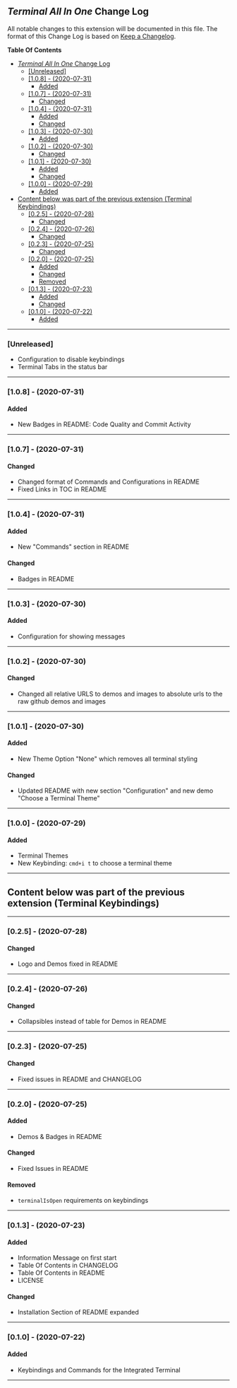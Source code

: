 ## _Terminal All In One_ Change Log

All notable changes to this extension will be documented in this file.
The format of this Change Log is based on [Keep a Changelog](http://keepachangelog.com/).

**Table Of Contents**

- [_Terminal All In One_ Change Log](#terminal-all-in-one-change-log)
  - [[Unreleased]](#unreleased)
  - [[1.0.8] - (2020-07-31)](#108---2020-07-31)
    - [Added](#added)
  - [[1.0.7] - (2020-07-31)](#107---2020-07-31)
    - [Changed](#changed)
  - [[1.0.4] - (2020-07-31)](#104---2020-07-31)
    - [Added](#added-1)
    - [Changed](#changed-1)
  - [[1.0.3] - (2020-07-30)](#103---2020-07-30)
    - [Added](#added-2)
  - [[1.0.2] - (2020-07-30)](#102---2020-07-30)
    - [Changed](#changed-2)
  - [[1.0.1] - (2020-07-30)](#101---2020-07-30)
    - [Added](#added-3)
    - [Changed](#changed-3)
  - [[1.0.0] - (2020-07-29)](#100---2020-07-29)
    - [Added](#added-4)
- [Content below was part of the previous extension (Terminal Keybindings)](#content-below-was-part-of-the-previous-extension-terminal-keybindings)
  - [[0.2.5] - (2020-07-28)](#025---2020-07-28)
    - [Changed](#changed-4)
  - [[0.2.4] - (2020-07-26)](#024---2020-07-26)
    - [Changed](#changed-5)
  - [[0.2.3] - (2020-07-25)](#023---2020-07-25)
    - [Changed](#changed-6)
  - [[0.2.0] - (2020-07-25)](#020---2020-07-25)
    - [Added](#added-5)
    - [Changed](#changed-7)
    - [Removed](#removed)
  - [[0.1.3] - (2020-07-23)](#013---2020-07-23)
    - [Added](#added-6)
    - [Changed](#changed-8)
  - [[0.1.0] - (2020-07-22)](#010---2020-07-22)
    - [Added](#added-7)

---

### [Unreleased]

- Configuration to disable keybindings
- Terminal Tabs in the status bar

---

### [1.0.8] - (2020-07-31)

#### Added

- New Badges in README: Code Quality and Commit Activity

---

### [1.0.7] - (2020-07-31)

#### Changed

- Changed format of Commands and Configurations in README
- Fixed Links in TOC in README

---

### [1.0.4] - (2020-07-31)

#### Added

- New "Commands" section in README

#### Changed

- Badges in README

---

### [1.0.3] - (2020-07-30)

#### Added

- Configuration for showing messages

---

### [1.0.2] - (2020-07-30)

#### Changed

- Changed all relative URLS to demos and images to absolute urls to the raw github demos and images

---

### [1.0.1] - (2020-07-30)

#### Added

- New Theme Option "None" which removes all terminal styling

#### Changed

- Updated README with new section "Configuration" and new demo "Choose a Terminal Theme"

---

### [1.0.0] - (2020-07-29)

#### Added

- Terminal Themes
- New Keybinding: `cmd+i t` to choose a terminal theme

---

## Content below was part of the previous extension (Terminal Keybindings)

---

### [0.2.5] - (2020-07-28)

#### Changed

- Logo and Demos fixed in README

---

### [0.2.4] - (2020-07-26)

#### Changed

- Collapsibles instead of table for Demos in README

---

### [0.2.3] - (2020-07-25)

#### Changed

- Fixed issues in README and CHANGELOG

---

### [0.2.0] - (2020-07-25)

#### Added

- Demos & Badges in README

#### Changed

- Fixed Issues in README

#### Removed

- `terminalIsOpen` requirements on keybindings

---

### [0.1.3] - (2020-07-23)

#### Added

- Information Message on first start
- Table Of Contents in CHANGELOG
- Table Of Contents in README
- LICENSE

#### Changed

- Installation Section of README expanded

---

### [0.1.0] - (2020-07-22)

#### Added

- Keybindings and Commands for the Integrated Terminal

---

